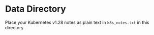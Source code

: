 # Data Directory
 
Place your Kubernetes v1.28 notes as plain text in `k8s_notes.txt` in this directory. 